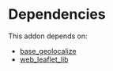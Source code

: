 # Dependencies

This addon depends on:

- [base_geolocalize](https://github.com/bringout/oca-ocb-core)
- [web_leaflet_lib](https://github.com/bringout/oca-technical)
